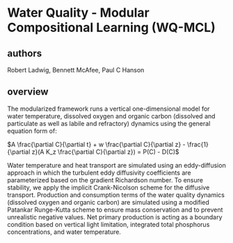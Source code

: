 # Water Quality - Modular Compositional Learning (WQ-MCL)

## authors
Robert Ladwig, Bennett McAfee, Paul C Hanson

## overview
The modularized framework runs a vertical one-dimensional model for water temperature, dissolved oxygen and organic carbon (dissolved and particulate as well as labile and refractory) dynamics using the general equation form of:

$A \frac{\partial C}{\partial t} + w \frac{\partial C}{\partial z} - \frac{1}{\partial z}(A K_z \frac{\partial C}{\partial z}) = P(C) - D(C)$

Water temperature and heat transport are simulated using an eddy-diffusion approach in which the turbulent eddy diffusivity coefficients are parameterized based on the gradient Richardson number. To ensure stability, we apply the implicit Crank-Nicolson scheme for the diffusive transport. Production and consumption terms of the water quality dynamics (dissolved oxygen and organic carbon) are simulated using a modified Patankar Runge-Kutta scheme to ensure mass conservation and to prevent unrealistic negative values. Net primary production is acting as a boundary condition based on vertical light limitation, integrated total phosphorus concentrations, and water temperature. 
